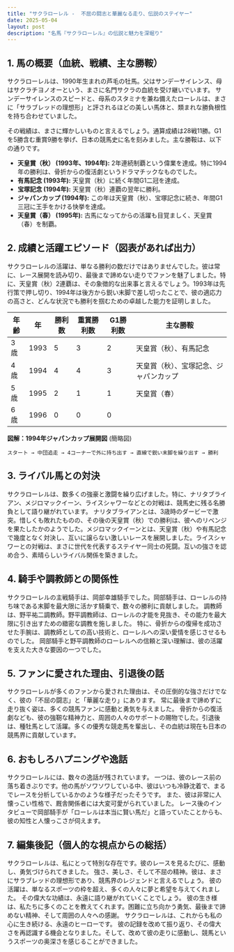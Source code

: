 ```yaml
---
title: "サクラローレル -  不屈の闘志と華麗なる走り、伝説のステイヤー"
date: 2025-05-04
layout: post
description: "名馬『サクラローレル』の伝説と魅力を深堀り"
---
```


## 1. 馬の概要（血統、戦績、主な勝鞍）

サクラローレルは、1990年生まれの芦毛の牡馬。父はサンデーサイレンス、母はサクラチヨノオーという、まさに名門サクラの血統を受け継いでいます。  サンデーサイレンスのスピードと、母系のスタミナを兼ね備えたローレルは、まさに「サラブレッドの理想形」と評されるほどの美しい馬体と、類まれな勝負根性を持ち合わせていました。

その戦績は、まさに輝かしいものと言えるでしょう。通算成績は28戦11勝。G1を5勝含む重賞9勝を挙げ、日本の競馬史に名を刻みました。主な勝鞍は、以下の通りです。

* **天皇賞（秋） (1993年、1994年):**  2年連続制覇という偉業を達成。特に1994年の勝利は、骨折からの復活劇というドラマチックなものでした。
* **有馬記念 (1993年):**  天皇賞（秋）に続く年間G1二冠を達成。
* **宝塚記念 (1994年):**  天皇賞（秋）連覇の翌年に勝利。
* **ジャパンカップ (1994年):**  この年は天皇賞（秋）、宝塚記念に続き、年間G1三冠に王手をかける快挙を達成。
* **天皇賞（春） (1995年):**  古馬になってからの活躍も目覚ましく、天皇賞（春）を制覇。


## 2. 成績と活躍エピソード（図表があれば出力）

サクラローレルの活躍は、単なる勝利の数だけではありませんでした。彼は常に、レース展開を読み切り、最後まで諦めない走りでファンを魅了しました。特に、天皇賞（秋）2連覇は、その象徴的な出来事と言えるでしょう。1993年は先行策で押し切り、1994年は後方から鋭い末脚で差し切ったことで、彼の適応力の高さと、どんな状況でも勝利を掴むための卓越した能力を証明しました。

| 年齢 | 年 | 勝利数 | 重賞勝利数 | G1勝利数 | 主な勝鞍 |
|---|---|---|---|---|---|
| 3歳 | 1993 | 5 | 3 | 2 | 天皇賞（秋）、有馬記念 |
| 4歳 | 1994 | 4 | 4 | 3 | 天皇賞（秋）、宝塚記念、ジャパンカップ |
| 5歳 | 1995 | 2 | 1 | 1 | 天皇賞（春） |
| 6歳 | 1996 | 0 | 0 | 0 |  |

**図解：1994年ジャパンカップ展開図** (簡略図)
```
スタート → 中団追走 → 4コーナーで外に持ち出す → 直線で鋭い末脚を繰り出す → 勝利
```


## 3. ライバル馬との対決

サクラローレルは、数多くの強豪と激闘を繰り広げました。特に、ナリタブライアン、メジロマックイーン、ライスシャワーなどとの対戦は、競馬史に残る名勝負として語り継がれています。  ナリタブライアンとは、3歳時のダービーで激突。惜しくも敗れたものの、その後の天皇賞（秋）での勝利は、彼へのリベンジを果たしたかのようでした。メジロマックイーンとは、天皇賞（秋）や有馬記念で幾度となく対決し、互いに譲らない激しいレースを展開しました。ライスシャワーとの対戦は、まさに世代を代表するステイヤー同士の死闘。互いの強さを認め合う、素晴らしいライバル関係を築きました。


## 4. 騎手や調教師との関係性

サクラローレルの主戦騎手は、岡部幸雄騎手でした。岡部騎手は、ローレルの持ち味である末脚を最大限に活かす騎乗で、数々の勝利に貢献しました。  調教師は、野平祐二調教師。野平調教師は、ローレルの才能を見抜き、その能力を最大限に引き出すための緻密な調教を施しました。  特に、骨折からの復帰を成功させた手腕は、調教師としての高い技術と、ローレルへの深い愛情を感じさせるものでした。  岡部騎手と野平調教師のローレルへの信頼と深い理解は、彼の活躍を支えた大きな要因の一つでした。


## 5. ファンに愛された理由、引退後の話

サクラローレルが多くのファンから愛された理由は、その圧倒的な強さだけでなく、彼の「不屈の闘志」と「華麗な走り」にあります。  常に最後まで諦めずに走り抜く姿は、多くの競馬ファンに感動と勇気を与えました。  骨折からの復活劇なども、彼の強靭な精神力と、周囲の人々のサポートの賜物でした。引退後は、種牡馬として活躍。多くの優秀な競走馬を輩出し、その血統は現在も日本の競馬界に貢献しています。


## 6. おもしろハプニングや逸話

サクラローレルには、数々の逸話が残されています。  一つは、彼のレース前の落ち着きぶりです。他の馬がソワソワしている中、彼はいつも冷静沈着で、まるでレースを分析しているかのような様子だったそうです。  また、彼は非常に人懐っこい性格で、厩舎関係者には大変可愛がられていました。  レース後のインタビューで岡部騎手が「ローレルは本当に賢い馬だ」と語っていたことからも、彼の知性と人懐っこさが伺えます。


## 7. 編集後記（個人的な視点からの総括）

サクラローレルは、私にとって特別な存在です。彼のレースを見るたびに、感動し、勇気づけられてきました。  強さ、美しさ、そして不屈の精神。彼は、まさにサラブレッドの理想形であり、競馬界のレジェンドと言えるでしょう。  彼の活躍は、単なるスポーツの枠を超え、多くの人々に夢と希望を与えてくれました。  その偉大な功績は、永遠に語り継がれていくことでしょう。  彼の生き様は、私たちに多くのことを教えてくれます。困難に立ち向かう勇気、最後まで諦めない精神、そして周囲の人々への感謝。  サクラローレルは、これからも私の心に生き続ける、永遠のヒーローです。  彼の記録を改めて振り返り、その偉大さを再認識する機会となりました。そして、改めて彼の走りに感動し、競馬というスポーツの奥深さを感じることができました。

